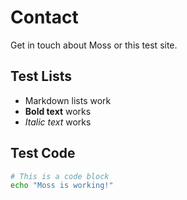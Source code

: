 # Contact

Get in touch about Moss or this test site.

## Test Lists

- Markdown lists work
- **Bold text** works
- *Italic text* works

## Test Code

```bash
# This is a code block
echo "Moss is working!"
```